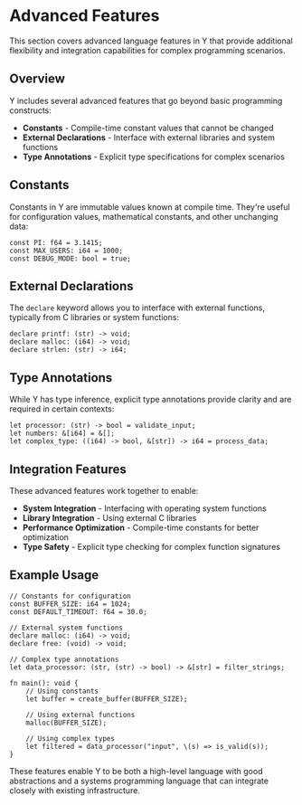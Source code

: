 # Advanced Features

This section covers advanced language features in Y that provide additional flexibility and integration capabilities for complex programming scenarios.

## Overview

Y includes several advanced features that go beyond basic programming constructs:

- **Constants** - Compile-time constant values that cannot be changed
- **External Declarations** - Interface with external libraries and system functions
- **Type Annotations** - Explicit type specifications for complex scenarios

## Constants

Constants in Y are immutable values known at compile time. They're useful for configuration values, mathematical constants, and other unchanging data:

```why
const PI: f64 = 3.1415;
const MAX_USERS: i64 = 1000;
const DEBUG_MODE: bool = true;
```

## External Declarations

The `declare` keyword allows you to interface with external functions, typically from C libraries or system functions:

```why
declare printf: (str) -> void;
declare malloc: (i64) -> void;
declare strlen: (str) -> i64;
```

## Type Annotations

While Y has type inference, explicit type annotations provide clarity and are required in certain contexts:

```why
let processor: (str) -> bool = validate_input;
let numbers: &[i64] = &[];
let complex_type: ((i64) -> bool, &[str]) -> i64 = process_data;
```

## Integration Features

These advanced features work together to enable:
- **System Integration** - Interfacing with operating system functions
- **Library Integration** - Using external C libraries
- **Performance Optimization** - Compile-time constants for better optimization
- **Type Safety** - Explicit type checking for complex function signatures

## Example Usage

```why
// Constants for configuration
const BUFFER_SIZE: i64 = 1024;
const DEFAULT_TIMEOUT: f64 = 30.0;

// External system functions
declare malloc: (i64) -> void;
declare free: (void) -> void;

// Complex type annotations
let data_processor: (str, (str) -> bool) -> &[str] = filter_strings;

fn main(): void {
    // Using constants
    let buffer = create_buffer(BUFFER_SIZE);

    // Using external functions
    malloc(BUFFER_SIZE);

    // Using complex types
    let filtered = data_processor("input", \(s) => is_valid(s));
}
```

These features enable Y to be both a high-level language with good abstractions and a systems programming language that can integrate closely with existing infrastructure.